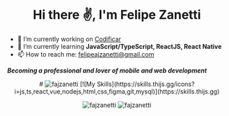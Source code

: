 <h1 align="center">Hi there ✌, I'm Felipe Zanetti</h1>

- 🔭 I’m currently working on [Codificar](https://codificar.com.br/)
- 🌱 I’m currently learning **JavaScript/TypeScript, ReactJS, React Native**
- 📫 How to reach me: [felipeajzanetti@gmail.com](mailto:felipeajzanetti@gmail.com)

***Becoming a professional and lover of mobile and web development***

<p align="center">
# <img src="https://img.shields.io/github/followers/fajzanetti?style=social" alt="fajzanetti"/> 
[![My Skills](https://skills.thijs.gg/icons?i=js,ts,react,vue,nodejs,html,css,figma,git,mysql)](https://skills.thijs.gg)
</p>

<p align="center">
<img src="https://github-readme-stats.vercel.app/api?username=fajzanetti&show_icons=true&theme=react" alt="fajzanetti"/>
<img src="https://github-readme-stats.vercel.app/api/wakatime?username=zanetti&theme=react" alt="fajzanetti"/> 
</p>
